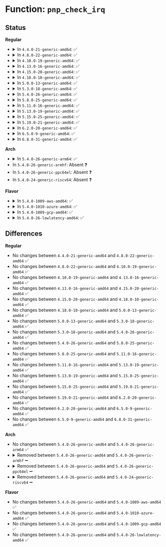 # Function: <code>pnp_check_irq</code>

## Status
<b>Regular</b>
<ul>
<li>
<details>
<summary>In <code>4.4.0-21-generic-amd64</code>: ✅</summary>

```c
int pnp_check_irq(struct pnp_dev * dev, struct resource * res)
```

```json
{
  "name": "pnp_check_irq",
  "collision_type": "Unique Global",
  "inline_type": "No",
  "funcs": [
    {
      "addr": 18446744071583796624,
      "name": "pnp_check_irq",
      "external": true,
      "loc": "drivers/pnp/resource.c:351",
      "file": "drivers/pnp/resource.c",
      "inline": "seen, unknown",
      "caller_inline": [],
      "caller_func": [
        "drivers/pnp/manager.c:pnp_assign_resources"
      ]
    }
  ],
  "symbols": [
    {
      "addr": 18446744071583796624,
      "name": "pnp_check_irq",
      "section": ".text",
      "bind": "STB_GLOBAL",
      "size": 614
    }
  ]
}
```
</details>
</li>
<li>
<details>
<summary>In <code>4.8.0-22-generic-amd64</code>: ✅</summary>

```c
int pnp_check_irq(struct pnp_dev * dev, struct resource * res)
```

```json
{
  "name": "pnp_check_irq",
  "collision_type": "Unique Global",
  "inline_type": "No",
  "funcs": [
    {
      "addr": 18446744071584122864,
      "name": "pnp_check_irq",
      "external": true,
      "loc": "drivers/pnp/resource.c:351",
      "file": "drivers/pnp/resource.c",
      "inline": "seen, unknown",
      "caller_inline": [],
      "caller_func": [
        "drivers/pnp/manager.c:pnp_assign_resources"
      ]
    }
  ],
  "symbols": [
    {
      "addr": 18446744071584122864,
      "name": "pnp_check_irq",
      "section": ".text",
      "bind": "STB_GLOBAL",
      "size": 620
    }
  ]
}
```
</details>
</li>
<li>
<details>
<summary>In <code>4.10.0-19-generic-amd64</code>: ✅</summary>

```c
int pnp_check_irq(struct pnp_dev * dev, struct resource * res)
```

```json
{
  "name": "pnp_check_irq",
  "collision_type": "Unique Global",
  "inline_type": "No",
  "funcs": [
    {
      "addr": 18446744071584270864,
      "name": "pnp_check_irq",
      "external": true,
      "loc": "drivers/pnp/resource.c:351",
      "file": "drivers/pnp/resource.c",
      "inline": "seen, unknown",
      "caller_inline": [],
      "caller_func": [
        "drivers/pnp/manager.c:pnp_assign_resources"
      ]
    }
  ],
  "symbols": [
    {
      "addr": 18446744071584270864,
      "name": "pnp_check_irq",
      "section": ".text",
      "bind": "STB_GLOBAL",
      "size": 620
    }
  ]
}
```
</details>
</li>
<li>
<details>
<summary>In <code>4.13.0-16-generic-amd64</code>: ✅</summary>

```c
int pnp_check_irq(struct pnp_dev * dev, struct resource * res)
```

```json
{
  "name": "pnp_check_irq",
  "collision_type": "Unique Global",
  "inline_type": "No",
  "funcs": [
    {
      "addr": 18446744071584348912,
      "name": "pnp_check_irq",
      "external": true,
      "loc": "drivers/pnp/resource.c:351",
      "file": "drivers/pnp/resource.c",
      "inline": "seen, unknown",
      "caller_inline": [],
      "caller_func": [
        "drivers/pnp/manager.c:pnp_assign_resources"
      ]
    }
  ],
  "symbols": [
    {
      "addr": 18446744071584348912,
      "name": "pnp_check_irq",
      "section": ".text",
      "bind": "STB_GLOBAL",
      "size": 611
    }
  ]
}
```
</details>
</li>
<li>
<details>
<summary>In <code>4.15.0-20-generic-amd64</code>: ✅</summary>

```c
int pnp_check_irq(struct pnp_dev * dev, struct resource * res)
```

```json
{
  "name": "pnp_check_irq",
  "collision_type": "Unique Global",
  "inline_type": "No",
  "funcs": [
    {
      "addr": 18446744071584754704,
      "name": "pnp_check_irq",
      "external": true,
      "loc": "drivers/pnp/resource.c:352",
      "file": "drivers/pnp/resource.c",
      "inline": "seen, unknown",
      "caller_inline": [],
      "caller_func": [
        "drivers/pnp/manager.c:pnp_assign_resources"
      ]
    }
  ],
  "symbols": [
    {
      "addr": 18446744071584754704,
      "name": "pnp_check_irq",
      "section": ".text",
      "bind": "STB_GLOBAL",
      "size": 611
    }
  ]
}
```
</details>
</li>
<li>
<details>
<summary>In <code>4.18.0-10-generic-amd64</code>: ✅</summary>

```c
int pnp_check_irq(struct pnp_dev * dev, struct resource * res)
```

```json
{
  "name": "pnp_check_irq",
  "collision_type": "Unique Global",
  "inline_type": "No",
  "funcs": [
    {
      "addr": 18446744071584983184,
      "name": "pnp_check_irq",
      "external": true,
      "loc": "drivers/pnp/resource.c:352",
      "file": "drivers/pnp/resource.c",
      "inline": "seen, unknown",
      "caller_inline": [],
      "caller_func": [
        "drivers/pnp/manager.c:pnp_assign_resources"
      ]
    }
  ],
  "symbols": [
    {
      "addr": 18446744071584983184,
      "name": "pnp_check_irq",
      "section": ".text",
      "bind": "STB_GLOBAL",
      "size": 612
    }
  ]
}
```
</details>
</li>
<li>
<details>
<summary>In <code>5.0.0-13-generic-amd64</code>: ✅</summary>

```c
int pnp_check_irq(struct pnp_dev * dev, struct resource * res)
```

```json
{
  "name": "pnp_check_irq",
  "collision_type": "Unique Global",
  "inline_type": "No",
  "funcs": [
    {
      "addr": 18446744071585087840,
      "name": "pnp_check_irq",
      "external": true,
      "loc": "drivers/pnp/resource.c:352",
      "file": "drivers/pnp/resource.c",
      "inline": "seen, unknown",
      "caller_inline": [],
      "caller_func": [
        "drivers/pnp/manager.c:pnp_assign_resources"
      ]
    }
  ],
  "symbols": [
    {
      "addr": 18446744071585087840,
      "name": "pnp_check_irq",
      "section": ".text",
      "bind": "STB_GLOBAL",
      "size": 612
    }
  ]
}
```
</details>
</li>
<li>
<details>
<summary>In <code>5.3.0-18-generic-amd64</code>: ✅</summary>

```c
int pnp_check_irq(struct pnp_dev * dev, struct resource * res)
```

```json
{
  "name": "pnp_check_irq",
  "collision_type": "Unique Global",
  "inline_type": "No",
  "funcs": [
    {
      "addr": 18446744071585292176,
      "name": "pnp_check_irq",
      "external": true,
      "loc": "drivers/pnp/resource.c:352",
      "file": "drivers/pnp/resource.c",
      "inline": "seen, unknown",
      "caller_inline": [],
      "caller_func": [
        "drivers/pnp/manager.c:pnp_assign_resources"
      ]
    }
  ],
  "symbols": [
    {
      "addr": 18446744071585292176,
      "name": "pnp_check_irq",
      "section": ".text",
      "bind": "STB_GLOBAL",
      "size": 608
    }
  ]
}
```
</details>
</li>
<li>
<details>
<summary>In <code>5.4.0-26-generic-amd64</code>: ✅</summary>

```c
int pnp_check_irq(struct pnp_dev * dev, struct resource * res)
```

```json
{
  "name": "pnp_check_irq",
  "collision_type": "Unique Global",
  "inline_type": "No",
  "funcs": [
    {
      "addr": 18446744071585430144,
      "name": "pnp_check_irq",
      "external": true,
      "loc": "drivers/pnp/resource.c:352",
      "file": "drivers/pnp/resource.c",
      "inline": "seen, unknown",
      "caller_inline": [],
      "caller_func": [
        "drivers/pnp/manager.c:pnp_assign_resources"
      ]
    }
  ],
  "symbols": [
    {
      "addr": 18446744071585430144,
      "name": "pnp_check_irq",
      "section": ".text",
      "bind": "STB_GLOBAL",
      "size": 608
    }
  ]
}
```
</details>
</li>
<li>
<details>
<summary>In <code>5.8.0-25-generic-amd64</code>: ✅</summary>

```c
int pnp_check_irq(struct pnp_dev * dev, struct resource * res)
```

```json
{
  "name": "pnp_check_irq",
  "collision_type": "Unique Global",
  "inline_type": "No",
  "funcs": [
    {
      "addr": 18446744071586146416,
      "name": "pnp_check_irq",
      "external": true,
      "loc": "drivers/pnp/resource.c:352",
      "file": "drivers/pnp/resource.c",
      "inline": "seen, unknown",
      "caller_inline": [],
      "caller_func": [
        "drivers/pnp/manager.c:pnp_assign_irq"
      ]
    }
  ],
  "symbols": [
    {
      "addr": 18446744071586146416,
      "name": "pnp_check_irq",
      "section": ".text",
      "bind": "STB_GLOBAL",
      "size": 604
    }
  ]
}
```
</details>
</li>
<li>
<details>
<summary>In <code>5.11.0-16-generic-amd64</code>: ✅</summary>

```c
int pnp_check_irq(struct pnp_dev * dev, struct resource * res)
```

```json
{
  "name": "pnp_check_irq",
  "collision_type": "Unique Global",
  "inline_type": "No",
  "funcs": [
    {
      "addr": 18446744071586265264,
      "name": "pnp_check_irq",
      "external": true,
      "loc": "drivers/pnp/resource.c:352",
      "file": "drivers/pnp/resource.c",
      "inline": "seen, unknown",
      "caller_inline": [],
      "caller_func": [
        "drivers/pnp/manager.c:pnp_assign_irq"
      ]
    }
  ],
  "symbols": [
    {
      "addr": 18446744071586265264,
      "name": "pnp_check_irq",
      "section": ".text",
      "bind": "STB_GLOBAL",
      "size": 604
    }
  ]
}
```
</details>
</li>
<li>
<details>
<summary>In <code>5.13.0-19-generic-amd64</code>: ✅</summary>

```c
int pnp_check_irq(struct pnp_dev * dev, struct resource * res)
```

```json
{
  "name": "pnp_check_irq",
  "collision_type": "Unique Global",
  "inline_type": "No",
  "funcs": [
    {
      "addr": 18446744071586139232,
      "name": "pnp_check_irq",
      "external": true,
      "loc": "drivers/pnp/resource.c:352",
      "file": "drivers/pnp/resource.c",
      "inline": "seen, unknown",
      "caller_inline": [],
      "caller_func": [
        "drivers/pnp/manager.c:pnp_assign_irq"
      ]
    }
  ],
  "symbols": [
    {
      "addr": 18446744071586139232,
      "name": "pnp_check_irq",
      "section": ".text",
      "bind": "STB_GLOBAL",
      "size": 600
    }
  ]
}
```
</details>
</li>
<li>
<details>
<summary>In <code>5.15.0-25-generic-amd64</code>: ✅</summary>

```c
int pnp_check_irq(struct pnp_dev * dev, struct resource * res)
```

```json
{
  "name": "pnp_check_irq",
  "collision_type": "Unique Global",
  "inline_type": "No",
  "funcs": [
    {
      "addr": 18446744071586640240,
      "name": "pnp_check_irq",
      "external": true,
      "loc": "drivers/pnp/resource.c:352",
      "file": "drivers/pnp/resource.c",
      "inline": "seen, unknown",
      "caller_inline": [],
      "caller_func": [
        "drivers/pnp/manager.c:pnp_assign_irq"
      ]
    }
  ],
  "symbols": [
    {
      "addr": 18446744071586640240,
      "name": "pnp_check_irq",
      "section": ".text",
      "bind": "STB_GLOBAL",
      "size": 630
    }
  ]
}
```
</details>
</li>
<li>
<details>
<summary>In <code>5.19.0-21-generic-amd64</code>: ✅</summary>

```c
int pnp_check_irq(struct pnp_dev * dev, struct resource * res)
```

```json
{
  "name": "pnp_check_irq",
  "collision_type": "Unique Global",
  "inline_type": "No",
  "funcs": [
    {
      "addr": 18446744071587906800,
      "name": "pnp_check_irq",
      "external": true,
      "loc": "drivers/pnp/resource.c:352",
      "file": "drivers/pnp/resource.c",
      "inline": "seen, unknown",
      "caller_inline": [],
      "caller_func": [
        "drivers/pnp/manager.c:pnp_assign_irq"
      ]
    }
  ],
  "symbols": [
    {
      "addr": 18446744071587906800,
      "name": "pnp_check_irq",
      "section": ".text",
      "bind": "STB_GLOBAL",
      "size": 658
    }
  ]
}
```
</details>
</li>
<li>
<details>
<summary>In <code>6.2.0-20-generic-amd64</code>: ✅</summary>

```c
int pnp_check_irq(struct pnp_dev * dev, struct resource * res)
```

```json
{
  "name": "pnp_check_irq",
  "collision_type": "Unique Global",
  "inline_type": "No",
  "funcs": [
    {
      "addr": 18446744071589257200,
      "name": "pnp_check_irq",
      "external": true,
      "loc": "drivers/pnp/resource.c:353",
      "file": "drivers/pnp/resource.c",
      "inline": "seen, unknown",
      "caller_inline": [],
      "caller_func": [
        "drivers/pnp/manager.c:pnp_assign_irq"
      ]
    }
  ],
  "symbols": [
    {
      "addr": 18446744071589257200,
      "name": "pnp_check_irq",
      "section": ".text",
      "bind": "STB_GLOBAL",
      "size": 658
    }
  ]
}
```
</details>
</li>
<li>
<details>
<summary>In <code>6.5.0-9-generic-amd64</code>: ✅</summary>

```c
int pnp_check_irq(struct pnp_dev * dev, struct resource * res)
```

```json
{
  "name": "pnp_check_irq",
  "collision_type": "Unique Global",
  "inline_type": "No",
  "funcs": [
    {
      "addr": 18446744071589554032,
      "name": "pnp_check_irq",
      "external": true,
      "loc": "drivers/pnp/resource.c:353",
      "file": "drivers/pnp/resource.c",
      "inline": "seen, unknown",
      "caller_inline": [],
      "caller_func": [
        "drivers/pnp/manager.c:pnp_assign_irq"
      ]
    }
  ],
  "symbols": [
    {
      "addr": 18446744071589554032,
      "name": "pnp_check_irq",
      "section": ".text",
      "bind": "STB_GLOBAL",
      "size": 654
    }
  ]
}
```
</details>
</li>
<li>
<details>
<summary>In <code>6.8.0-31-generic-amd64</code>: ✅</summary>

```c
int pnp_check_irq(struct pnp_dev * dev, struct resource * res)
```

```json
{
  "name": "pnp_check_irq",
  "collision_type": "Unique Global",
  "inline_type": "No",
  "funcs": [
    {
      "addr": 18446744071589863008,
      "name": "pnp_check_irq",
      "external": true,
      "loc": "drivers/pnp/resource.c:353",
      "file": "drivers/pnp/resource.c",
      "inline": "seen, unknown",
      "caller_inline": [],
      "caller_func": [
        "drivers/pnp/manager.c:pnp_assign_irq"
      ]
    }
  ],
  "symbols": [
    {
      "addr": 18446744071589863008,
      "name": "pnp_check_irq",
      "section": ".text",
      "bind": "STB_GLOBAL",
      "size": 654
    }
  ]
}
```
</details>
</li>
</ul>
<b>Arch</b>
<ul>
<li>
<details>
<summary>In <code>5.4.0-26-generic-arm64</code>: ✅</summary>

```c
int pnp_check_irq(struct pnp_dev * dev, struct resource * res)
```

```json
{
  "name": "pnp_check_irq",
  "collision_type": "Unique Global",
  "inline_type": "No",
  "funcs": [
    {
      "addr": 18446603336497712944,
      "name": "pnp_check_irq",
      "external": true,
      "loc": "drivers/pnp/resource.c:352",
      "file": "drivers/pnp/resource.c",
      "inline": "seen, unknown",
      "caller_inline": [],
      "caller_func": [
        "drivers/pnp/manager.c:pnp_assign_resources"
      ]
    }
  ],
  "symbols": [
    {
      "addr": 18446603336497712944,
      "name": "pnp_check_irq",
      "section": ".text",
      "bind": "STB_GLOBAL",
      "size": 636
    }
  ]
}
```
</details>
</li>
<li>
In <code>5.4.0-26-generic-armhf</code>: Absent ❓
</li>
<li>
In <code>5.4.0-26-generic-ppc64el</code>: Absent ❓
</li>
<li>
In <code>5.4.0-24-generic-riscv64</code>: Absent ❓
</li>
</ul>
<b>Flavor</b>
<ul>
<li>
<details>
<summary>In <code>5.4.0-1009-aws-amd64</code>: ✅</summary>

```c
int pnp_check_irq(struct pnp_dev * dev, struct resource * res)
```

```json
{
  "name": "pnp_check_irq",
  "collision_type": "Unique Global",
  "inline_type": "No",
  "funcs": [
    {
      "addr": 18446744071585192672,
      "name": "pnp_check_irq",
      "external": true,
      "loc": "drivers/pnp/resource.c:352",
      "file": "drivers/pnp/resource.c",
      "inline": "seen, unknown",
      "caller_inline": [],
      "caller_func": [
        "drivers/pnp/manager.c:pnp_assign_resources"
      ]
    }
  ],
  "symbols": [
    {
      "addr": 18446744071585192672,
      "name": "pnp_check_irq",
      "section": ".text",
      "bind": "STB_GLOBAL",
      "size": 608
    }
  ]
}
```
</details>
</li>
<li>
<details>
<summary>In <code>5.4.0-1010-azure-amd64</code>: ✅</summary>

```c
int pnp_check_irq(struct pnp_dev * dev, struct resource * res)
```

```json
{
  "name": "pnp_check_irq",
  "collision_type": "Unique Global",
  "inline_type": "No",
  "funcs": [
    {
      "addr": 18446744071585144880,
      "name": "pnp_check_irq",
      "external": true,
      "loc": "drivers/pnp/resource.c:352",
      "file": "drivers/pnp/resource.c",
      "inline": "seen, unknown",
      "caller_inline": [],
      "caller_func": [
        "drivers/pnp/manager.c:pnp_assign_resources"
      ]
    }
  ],
  "symbols": [
    {
      "addr": 18446744071585144880,
      "name": "pnp_check_irq",
      "section": ".text",
      "bind": "STB_GLOBAL",
      "size": 608
    }
  ]
}
```
</details>
</li>
<li>
<details>
<summary>In <code>5.4.0-1009-gcp-amd64</code>: ✅</summary>

```c
int pnp_check_irq(struct pnp_dev * dev, struct resource * res)
```

```json
{
  "name": "pnp_check_irq",
  "collision_type": "Unique Global",
  "inline_type": "No",
  "funcs": [
    {
      "addr": 18446744071585380544,
      "name": "pnp_check_irq",
      "external": true,
      "loc": "drivers/pnp/resource.c:352",
      "file": "drivers/pnp/resource.c",
      "inline": "seen, unknown",
      "caller_inline": [],
      "caller_func": [
        "drivers/pnp/manager.c:pnp_assign_resources"
      ]
    }
  ],
  "symbols": [
    {
      "addr": 18446744071585380544,
      "name": "pnp_check_irq",
      "section": ".text",
      "bind": "STB_GLOBAL",
      "size": 608
    }
  ]
}
```
</details>
</li>
<li>
<details>
<summary>In <code>5.4.0-26-lowlatency-amd64</code>: ✅</summary>

```c
int pnp_check_irq(struct pnp_dev * dev, struct resource * res)
```

```json
{
  "name": "pnp_check_irq",
  "collision_type": "Unique Global",
  "inline_type": "No",
  "funcs": [
    {
      "addr": 18446744071585487888,
      "name": "pnp_check_irq",
      "external": true,
      "loc": "drivers/pnp/resource.c:352",
      "file": "drivers/pnp/resource.c",
      "inline": "seen, unknown",
      "caller_inline": [],
      "caller_func": [
        "drivers/pnp/manager.c:pnp_assign_resources"
      ]
    }
  ],
  "symbols": [
    {
      "addr": 18446744071585487888,
      "name": "pnp_check_irq",
      "section": ".text",
      "bind": "STB_GLOBAL",
      "size": 608
    }
  ]
}
```
</details>
</li>
</ul>

## Differences
<b>Regular</b>
<ul>
<li>
No changes between <code>4.4.0-21-generic-amd64</code> and <code>4.8.0-22-generic-amd64</code> ✅
</li>
<li>
No changes between <code>4.8.0-22-generic-amd64</code> and <code>4.10.0-19-generic-amd64</code> ✅
</li>
<li>
No changes between <code>4.10.0-19-generic-amd64</code> and <code>4.13.0-16-generic-amd64</code> ✅
</li>
<li>
No changes between <code>4.13.0-16-generic-amd64</code> and <code>4.15.0-20-generic-amd64</code> ✅
</li>
<li>
No changes between <code>4.15.0-20-generic-amd64</code> and <code>4.18.0-10-generic-amd64</code> ✅
</li>
<li>
No changes between <code>4.18.0-10-generic-amd64</code> and <code>5.0.0-13-generic-amd64</code> ✅
</li>
<li>
No changes between <code>5.0.0-13-generic-amd64</code> and <code>5.3.0-18-generic-amd64</code> ✅
</li>
<li>
No changes between <code>5.3.0-18-generic-amd64</code> and <code>5.4.0-26-generic-amd64</code> ✅
</li>
<li>
No changes between <code>5.4.0-26-generic-amd64</code> and <code>5.8.0-25-generic-amd64</code> ✅
</li>
<li>
No changes between <code>5.8.0-25-generic-amd64</code> and <code>5.11.0-16-generic-amd64</code> ✅
</li>
<li>
No changes between <code>5.11.0-16-generic-amd64</code> and <code>5.13.0-19-generic-amd64</code> ✅
</li>
<li>
No changes between <code>5.13.0-19-generic-amd64</code> and <code>5.15.0-25-generic-amd64</code> ✅
</li>
<li>
No changes between <code>5.15.0-25-generic-amd64</code> and <code>5.19.0-21-generic-amd64</code> ✅
</li>
<li>
No changes between <code>5.19.0-21-generic-amd64</code> and <code>6.2.0-20-generic-amd64</code> ✅
</li>
<li>
No changes between <code>6.2.0-20-generic-amd64</code> and <code>6.5.0-9-generic-amd64</code> ✅
</li>
<li>
No changes between <code>6.5.0-9-generic-amd64</code> and <code>6.8.0-31-generic-amd64</code> ✅
</li>
</ul>
<b>Arch</b>
<ul>
<li>
No changes between <code>5.4.0-26-generic-amd64</code> and <code>5.4.0-26-generic-arm64</code> ✅
</li>
<li>
<details>
<summary>Removed between <code>5.4.0-26-generic-amd64</code> and <code>5.4.0-26-generic-armhf</code> ➖</summary>

```c
int pnp_check_irq(struct pnp_dev * dev, struct resource * res)
```
</details>
</li>
<li>
<details>
<summary>Removed between <code>5.4.0-26-generic-amd64</code> and <code>5.4.0-26-generic-ppc64el</code> ➖</summary>

```c
int pnp_check_irq(struct pnp_dev * dev, struct resource * res)
```
</details>
</li>
<li>
<details>
<summary>Removed between <code>5.4.0-26-generic-amd64</code> and <code>5.4.0-24-generic-riscv64</code> ➖</summary>

```c
int pnp_check_irq(struct pnp_dev * dev, struct resource * res)
```
</details>
</li>
</ul>
<b>Flavor</b>
<ul>
<li>
No changes between <code>5.4.0-26-generic-amd64</code> and <code>5.4.0-1009-aws-amd64</code> ✅
</li>
<li>
No changes between <code>5.4.0-26-generic-amd64</code> and <code>5.4.0-1010-azure-amd64</code> ✅
</li>
<li>
No changes between <code>5.4.0-26-generic-amd64</code> and <code>5.4.0-1009-gcp-amd64</code> ✅
</li>
<li>
No changes between <code>5.4.0-26-generic-amd64</code> and <code>5.4.0-26-lowlatency-amd64</code> ✅
</li>
</ul>
